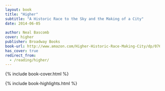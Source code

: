 ```yaml
---
layout: book
title: "Higher"
subtitle: "A Historic Race to the Sky and the Making of a City"
date: 2014-06-05
 
author: Neal Bascomb
cover: higher
publisher: Broadway Books
book-url: http://www.amazon.com/Higher-Historic-Race-Making-City/dp/0767912683
has_cover: true
redirect_from:
  - /reading/higher/
---
```

{% include book-cover.html %}

{% include book-highlights.html %}
